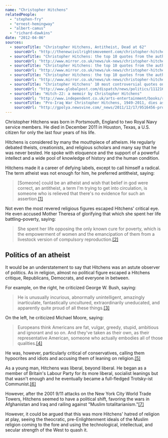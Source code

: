 ```yaml
---
name: "Christopher Hitchens"
relatedPeople:
  - "stephen-fry"
  - "ernest-hemingway"
  - "albert-camus"
  - "richard-dawkins"
date: "2012-04-06"
sources:
  - sourceTitle: "Christopher Hitchens, Antitheist, Dead at 62"
    sourceUrl: "http://thenewcivilrightsmovement.com/christopher-hitchens-antitheist-dead-at-62/politics/2011/12/16/31941"
  - sourceTitle: "Christopher Hitchens: the top 10 quotes from the author, journalist and atheist"
    sourceUrl: "http://www.mirror.co.uk/news/uk-news/christopher-hitchens-the-top-10-quotes-281917"
  - sourceTitle: "Christopher Hitchens: the top 10 quotes from the author, journalist and atheist"
    sourceUrl: "http://www.mirror.co.uk/news/uk-news/christopher-hitchens-the-top-10-quotes-281917"
  - sourceTitle: "Christopher Hitchens: the top 10 quotes from the author, journalist and atheist"
    sourceUrl: "http://www.mirror.co.uk/news/uk-news/christopher-hitchens-the-top-10-quotes-281917"
  - sourceTitle: "Christopher Hitchens' 10 most controversial quotes on global affairs"
    sourceUrl: "http://www.globalpost.com/dispatch/news/politics/111216/christopher-hitchens-10-most-controversial-quotes-global-affairs"
  - sourceTitle: "Hitch-22: a memoir by Christopher Hitchens"
    sourceUrl: "http://www.independent.co.uk/arts-entertainment/books/reviews/hitch22-a-memoir-by-christopher-hitchens-1984845.html"
  - sourceTitle: "Pro-Iraq War Christopher Hitchens, 1949-2011, dies as US withdraws"
    sourceUrl: "http://gpolya.newsvine.com/_news/2011/12/17/9516456-pro-iraq-war-christopher-hitchens-1949-2011-dies-as-us-withdraws"
---
```


Christopher Hitchens was born in Portsmouth, England to two Royal Navy service members. He died in December 2011 in Houston, Texas, a U.S. citizen for only the last four years of his life.

Hitchens is considered by many the mouthpiece of atheism. He regularly debated theists, creationists, and religious scholars and many say that he was never bested. He spoke with eloquence and the support of a powerful intellect and a wide pool of knowledge of history and the human condition.

Hitchens made it a career of defying labels, except to call himself a radical. The term atheist was not enough for him, he preferred antitheist, saying:

>[Someone] could be an atheist and wish that belief in god were correct, an antitheist, a term I'm trying to get into circulation, is someone who is relieved that there's no evidence for such an assertion.<a class="source-citation" href="http://thenewcivilrightsmovement.com/christopher-hitchens-antitheist-dead-at-62/politics/2011/12/16/31941" title="Christopher Hitchens, Antitheist, Dead at 62">[1]</a>

Not even the most revered religious figures escaped Hitchens' critical eye. He even accused Mother Theresa of glorifying that which she spent her life battling–poverty, saying:

>She spent her life opposing the only known cure for poverty, which is the empowerment of women and the emancipation of them from a livestock version of compulsory reproduction.<a class="source-citation" href="http://www.mirror.co.uk/news/uk-news/christopher-hitchens-the-top-10-quotes-281917" title="Christopher Hitchens: the top 10 quotes from the author, journalist and atheist">[2]</a>

## Politics of an atheist

It would be an understatement to say that Hitchens was an astute observer of politics. As in religion, almost no political figure escaped a Hitchens critique, Republicans, Democrats, and everyone in between.

For example, on the right, he criticized George W. Bush, saying:

>He is unusually incurious, abnormally unintelligent, amazingly inarticulate, fantastically uncultured, extraordinarily uneducated, and apparently quite proud of all these things.<a class="source-citation" href="http://www.mirror.co.uk/news/uk-news/christopher-hitchens-the-top-10-quotes-281917" title="Christopher Hitchens: the top 10 quotes from the author, journalist and atheist">[3]</a>

On the left, he criticized Michael Moore, saying:

>Europeans think Americans are fat, vulgar, greedy, stupid, ambitious and ignorant and so on. And they've taken as their own, as their representative American, someone who actually embodies all of those qualities.<a class="source-citation" href="http://www.mirror.co.uk/news/uk-news/christopher-hitchens-the-top-10-quotes-281917" title="Christopher Hitchens: the top 10 quotes from the author, journalist and atheist">[4]</a>

He was, however, particularly critical of conservatives, calling them hypocrites and idiots and accusing them of leaning on religion.<a class="source-citation" href="http://www.globalpost.com/dispatch/news/politics/111216/christopher-hitchens-10-most-controversial-quotes-global-affairs" title="Christopher Hitchens&apos; 10 most controversial quotes on global affairs">[5]</a>

As a young man, Hitchens was liberal, beyond liberal. He began as a member of Britain's Labour Party for its more liberal, socialist leanings but that wasn't enough and he eventually became a full-fledged Trotsky-ist Communist.<a class="source-citation" href="http://www.independent.co.uk/arts-entertainment/books/reviews/hitch22-a-memoir-by-christopher-hitchens-1984845.html" title="Hitch-22: a memoir by Christopher Hitchens">[6]</a>

However, after the 2001 9/11 attacks on the New York City World Trade Towers, Hitchens seemed to have a political shift, favoring the wars in Afghanistan and Iraq and railing against "Muslim totalitarianism."<a class="source-citation" href="http://gpolya.newsvine.com/_news/2011/12/17/9516456-pro-iraq-war-christopher-hitchens-1949-2011-dies-as-us-withdraws" title="Pro-Iraq War Christopher Hitchens, 1949-2011, dies as US withdraws">[7]</a>

However, it could be argued that this was more Hitchens' hatred of religion at play, seeing the theocratic, pre-Enlightenment ideals of the Muslim religion coming to the fore and using the technological, intellectual, and secular strength of the West to quash it.